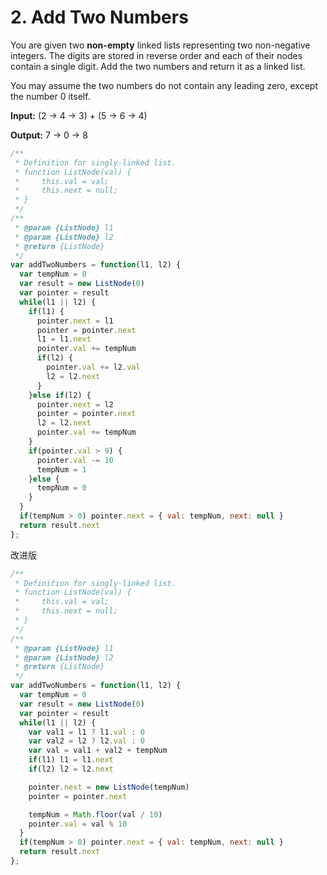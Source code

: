 # 2. Add Two Numbers

You are given two **non-empty** linked lists representing two non-negative integers. The digits are stored in reverse order and each of their nodes contain a single digit. Add the two numbers and return it as a linked list.

You may assume the two numbers do not contain any leading zero, except the number 0 itself.

**Input:** (2 -> 4 -> 3) + (5 -> 6 -> 4)

**Output:** 7 -> 0 -> 8

```javascript
/**
 * Definition for singly-linked list.
 * function ListNode(val) {
 *     this.val = val;
 *     this.next = null;
 * }
 */
/**
 * @param {ListNode} l1
 * @param {ListNode} l2
 * @return {ListNode}
 */
var addTwoNumbers = function(l1, l2) {
  var tempNum = 0
  var result = new ListNode(0)
  var pointer = result
  while(l1 || l2) {
    if(l1) {
      pointer.next = l1
      pointer = pointer.next
      l1 = l1.next
      pointer.val += tempNum
      if(l2) {
        pointer.val += l2.val
        l2 = l2.next
      }
    }else if(l2) {
      pointer.next = l2
      pointer = pointer.next
      l2 = l2.next
      pointer.val += tempNum
    }
    if(pointer.val > 9) {
      pointer.val -= 10
      tempNum = 1
    }else {
      tempNum = 0
    }
  }
  if(tempNum > 0) pointer.next = { val: tempNum, next: null }
  return result.next
};
```

改进版

```javascript
/**
 * Definition for singly-linked list.
 * function ListNode(val) {
 *     this.val = val;
 *     this.next = null;
 * }
 */
/**
 * @param {ListNode} l1
 * @param {ListNode} l2
 * @return {ListNode}
 */
var addTwoNumbers = function(l1, l2) {
  var tempNum = 0
  var result = new ListNode(0)
  var pointer = result
  while(l1 || l2) {
    var val1 = l1 ? l1.val : 0
    var val2 = l2 ? l2.val : 0
    var val = val1 + val2 + tempNum
    if(l1) l1 = l1.next
    if(l2) l2 = l2.next

    pointer.next = new ListNode(tempNum)
    pointer = pointer.next

    tempNum = Math.floor(val / 10)
    pointer.val = val % 10
  }
  if(tempNum > 0) pointer.next = { val: tempNum, next: null }
  return result.next
};
```
